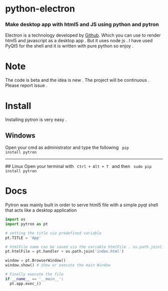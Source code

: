 # python-electron
### Make desktop app with html5 and JS using python and pytron
Electron is a technology developed by [Github](https://www.github.com). Which you can use 
to render html5 and javascript as a desktop app . But it uses node js . I have used 
PyQt5 for the shell and it is written with pure python so enjoy . 

# Note
The code is beta and the idea is new . The project will be continuous . Please report issue . 

# Install
Installing pytron is very easy . 
## Windows
Open your cmd as administrator and type the following
<code> pip install pytron </code>
<hr>
## Linux
Open your terminal with <code> Ctrl + Alt + T </code> and then
<code> sudo pip install pytron </code>

# Docs
Pytron was mainly built in order to serve html5 file with a simple pyqt shell that acts like a desktop application
```python
import os
import pytron as pt

# setting the title via predefined variable 
pt.TITLE = 'App'

# htmlFile name can be saved via the variable htmlFile . os.path.join() is used for absolute file path
pt.htmlFile = pt.handler + os.path.join('index.html')

window = pt.BrowserWindow()
window.show() # show or execute the main Window

# Finally execute the file
if __name__ == '__main__':
  pt.app.exec_()
```


